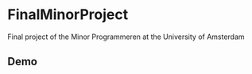 # FinalMinorProject
Final project of the Minor Programmeren at the University of Amsterdam

## Demo
